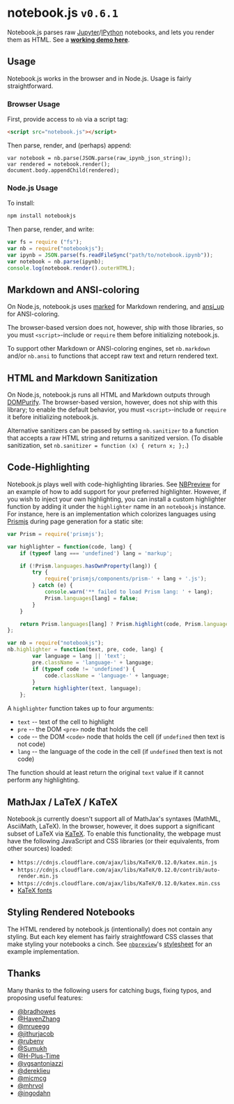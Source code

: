 # notebook.js `v0.6.1`

Notebook.js parses raw [Jupyter](http://jupyter.org/)/[IPython](http://ipython.org/) notebooks, and lets you render them as HTML. See a __[working demo here](https://jsvine.github.io/nbpreview/)__.

## Usage

Notebook.js works in the browser and in Node.js. Usage is fairly straightforward.

### Browser Usage

First, provide access to `nb` via a script tag:

```html
<script src="notebook.js"></script>
```

Then parse, render, and (perhaps) append:

```
var notebook = nb.parse(JSON.parse(raw_ipynb_json_string));
var rendered = notebook.render();
document.body.appendChild(rendered);
```

### Node.js Usage

To install:

```sh
npm install notebookjs
```

Then parse, render, and write:

```js
var fs = require ("fs");
var nb = require("notebookjs");
var ipynb = JSON.parse(fs.readFileSync("path/to/notebook.ipynb"));
var notebook = nb.parse(ipynb);
console.log(notebook.render().outerHTML);
```

## Markdown and ANSI-coloring

On Node.js, notebook.js uses [marked](https://github.com/chjj/marked) for Markdown rendering, and [ansi_up](https://github.com/drudru/ansi_up) for ANSI-coloring.

The browser-based version does not, however, ship with those libraries, so you must `<script>`-include or `require` them before initializing notebook.js.

To support other Markdown or ANSI-coloring engines, set `nb.markdown` and/or `nb.ansi` to functions that accept raw text and return rendered text.

## HTML and Markdown Sanitization

On Node.js, notebook.js runs all HTML and Markdown outputs through [DOMPurify](https://github.com/cure53/DOMPurify). The browser-based version, however, does not ship with this library; to enable the default behavior, you must `<script>`-include or `require` it before initializing notebook.js.

Alternative sanitizers can be passed by setting `nb.sanitizer` to a function that accepts a raw HTML string and returns a sanitized version. (To disable sanitization, set `nb.sanitizer = function (x) { return x; };`.)

## Code-Highlighting

Notebook.js plays well with code-highlighting libraries. See [NBPreview](https://github.com/jsvine/nbpreview) for an example of how to add support for your preferred highlighter. However, if you wish to inject your own highlighting, you can install a custom highlighter function by adding it under the `highlighter` name in an `notebookjs` instance. For instance, here is an implementation which colorizes languages using [Prismjs](http://prismjs.com) during page generation for a static site:

```js
var Prism = require('prismjs');

var highlighter = function(code, lang) {
    if (typeof lang === 'undefined') lang = 'markup';

    if (!Prism.languages.hasOwnProperty(lang)) {
        try {
            require('prismjs/components/prism-' + lang + '.js');
        } catch (e) {
            console.warn('** failed to load Prism lang: ' + lang);
            Prism.languages[lang] = false;
        }
    }

    return Prism.languages[lang] ? Prism.highlight(code, Prism.languages[lang]) : code;
};

var nb = require("notebookjs");
nb.highlighter = function(text, pre, code, lang) {
        var language = lang || 'text';
        pre.className = 'language-' + language;
        if (typeof code != 'undefined') {
            code.className = 'language-' + language;
        }
        return highlighter(text, language);
    };
```

A `highlighter` function takes up to four arguments:

* `text` -- text of the cell to highlight
* `pre` -- the DOM `<pre>` node that holds the cell
* `code` -- the DOM `<code>` node that holds the cell (if `undefined` then text is not code)
* `lang` -- the language of the code in the cell (if `undefined` then text is not code)

The function should at least return the original `text` value if it cannot perform any highlighting.

## MathJax / LaTeX / KaTeX

Notebook.js currently doesn't support all of MathJax's syntaxes (MathML, AsciiMath, LaTeX). In the browser, however, it does support a significant subset of LaTeX via [KaTeX](https://github.com/Khan/KaTeX). To enable this functionality, the webpage must have the following JavaScript and CSS libraries (or their equivalents, from other sources) loaded:

- `https://cdnjs.cloudflare.com/ajax/libs/KaTeX/0.12.0/katex.min.js`
- `https://cdnjs.cloudflare.com/ajax/libs/KaTeX/0.12.0/contrib/auto-render.min.js`
- `https://cdnjs.cloudflare.com/ajax/libs/KaTeX/0.12.0/katex.min.css`
- [KaTeX fonts](https://katex.org/docs/font.html)

## Styling Rendered Notebooks

The HTML rendered by notebook.js (intentionally) does not contain any styling. But each key element has fairly straightfoward CSS classes that make styling your notebooks a cinch. See [`nbpreview`](https://github.com/jsvine/nbpreview)'s [stylesheet](https://github.com/jsvine/nbpreview/blob/master/css/nbpreview.css) for an example implementation.

## Thanks

Many thanks to the following users for catching bugs, fixing typos, and proposing useful features:

- [@bradhowes](https://github.com/bradhowes)
- [@HavenZhang](https://github.com/HavenZhang)
- [@mrueegg](https://github.com/mrueegg)
- [@jithurjacob](https://github.com/jithurjacob)
- [@rubenv](https://github.com/rubenv)
- [@Sumukh](https://github.com/Sumukh)
- [@H-Plus-Time](https://github.com/H-Plus-Time)
- [@vgsantoniazzi](https://github.com/vgsantoniazzi)
- [@dereklieu](https://github.com/dereklieu)
- [@micmcg](https://github.com/micmcg)
- [@mhrvol](https://github.com/mhrvol)
- [@ingodahn](https://github.com/ingodahn)
